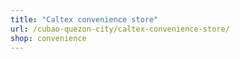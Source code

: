 ```yaml
---
title: "Caltex convenience store"
url: /cubao-quezon-city/caltex-convenience-store/
shop: convenience
---
```

